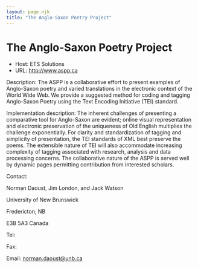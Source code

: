 ```yaml
---
layout: page.njk
title: "The Anglo-Saxon Poetry Project"
---
```

# The Anglo-Saxon Poetry Project




* Host: ETS Solutions
* URL: <http://www.aspp.ca>



Description:
 The ASPP is a collaborative effort to present examples of Anglo-Saxon poetry and varied
 translations in the electronic context of the World Wide Web. We provide a suggested
 method for coding and tagging Anglo-Saxon Poetry using the Text Encoding Initiative
 (TEI) standard.



Implementation description:
 The inherent challenges of presenting a comparative tool for Anglo-Saxon are evident;
 online visual representation and electronic preservation of the uniqueness of Old
 English multiplies the challenge exponentially. For clarity and standardization of
 tagging and simplicity of presentation, the TEI standards of XML best preserve the
 poems. The extensible nature of TEI will also accommodate increasing complexity of
 tagging associated with research, analysis and data processing concerns. The collaborative
 nature of the ASPP is served well by dynamic pages permitting contribution from interested
 scholars.



Contact: 



Norman Daoust, Jim London, and Jack Watson


University of New Brunswick
 
 Fredericton, NB
 
 E3B 5A3 Canada


Tel: 


Fax: 


Email: [norman.daoust@unb.ca](mailto:norman.daoust@unb.ca)





